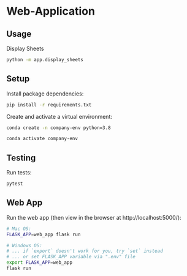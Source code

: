 # Web-Application

## Usage

Display Sheets
```sh
python -m app.display_sheets
```

## Setup

Install package dependencies:

```sh
pip install -r requirements.txt
```

Create and activate a virtual environment:
```sh
conda create -n company-env python=3.8

conda activate company-env
```


## Testing

Run tests:
```sh
pytest
```

## Web App

Run the web app (then view in the browser at http://localhost:5000/):

```sh
# Mac OS:
FLASK_APP=web_app flask run

# Windows OS:
# ... if `export` doesn't work for you, try `set` instead
# ... or set FLASK_APP variable via ".env" file
export FLASK_APP=web_app
flask run
```